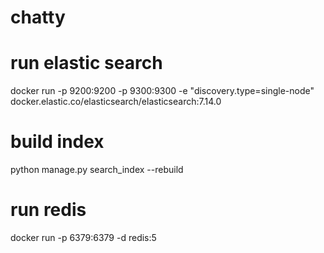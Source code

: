 # chatty
# run elastic search 
docker run -p 9200:9200 -p 9300:9300 -e "discovery.type=single-node" docker.elastic.co/elasticsearch/elasticsearch:7.14.0
# build index
python manage.py search_index --rebuild
# run redis
docker run -p 6379:6379 -d redis:5